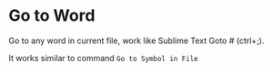 # Go to Word

Go to any word in current file, work like Sublime Text Goto # (ctrl+;).

It works similar to command `Go to Symbol in File`

